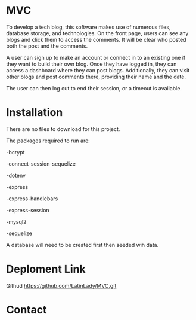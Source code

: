 # MVC
To develop a tech blog, this software makes use of numerous files, database storage, and technologies. On the front page, users can see any blogs and click them to access the comments. It will be clear who posted both the post and the comments.

A user can sign up to make an account or connect in to an existing one if they want to build their own blog. Once they have logged in, they can access a dashboard where they can post blogs. Additionally, they can visit other blogs and post comments there, providing their name and the date.


The user can then log out to end their session, or a timeout is available.

# Installation 
There are no files to download for this project.

The packages required to run are:

-bcrypt

-connect-session-sequelize

-dotenv

-express

-express-handlebars

-express-session

-mysql2

-sequelize

A database will need to be created first then seeded wih data.

# Deploment Link

Githud https://github.com/LatinLady/MVC.git

# Contact 

